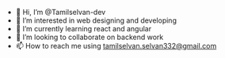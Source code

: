 - 👋 Hi, I’m @Tamilselvan-dev
- 👀 I’m interested in web designing and developing
- 🌱 I’m currently learning react and angular
- 💞️ I’m looking to collaborate on backend work
- 📫 How to reach me using tamilselvan.selvan332@gmail.com

<!---
Tamilselvan-dev/Tamilselvan-dev is a ✨ special ✨ repository because its `README.md` (this file) appears on your GitHub profile.
You can click the Preview link to take a look at your changes.
--->
